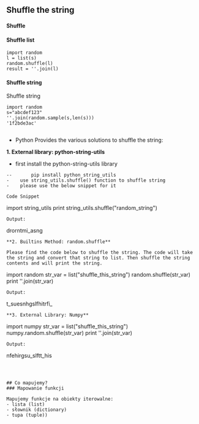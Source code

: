 ## Shuffle the string
#### Shuffle
#### Shuffle list

```
import random
l = list(s)
random.shuffle(l)
result = ''.join(l)
```

#### Shuffle string

Shuffle string

```
import random
s="abcdef123"
''.join(random.sample(s,len(s)))
'1f2bde3ac'


```

- Python Provides the various solutions to shuffle the string:

**1. External library: python-string-utils**

-    first install the python-string-utils library
```
--       pip install python_string_utils
-    use string_utils.shuffle() function to shuffle string
-    please use the below snippet for it

Code Snippet
```
import string_utils
print string_utils.shuffle("random_string")
```
Output:
```
drorntmi_asng
```
**2. Builtins Method: random.shuffle**

Please find the code below to shuffle the string. The code will take the string and convert that string to list. Then shuffle the string contents and will print the string.
```
import random
str_var = list("shuffle_this_string")
random.shuffle(str_var)
print ''.join(str_var)
```
Output:
```
t_suesnhgslfhitrfi_
```
**3. External Library: Numpy**
```
import numpy
str_var = list("shuffle_this_string")
numpy.random.shuffle(str_var)
print ''.join(str_var)
```
Output:

```
nfehirgsu_slftt_his
```



## Co mapujemy?
### Mapowanie funkcji

Mapujemy funkcje na obiekty iterowalne:
- lista (list)
- słownik (dictionary)
- tupa (tuple))
